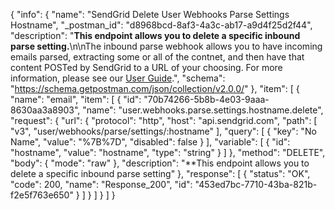 {
  "info": {
    "name": "SendGrid Delete User Webhooks Parse Settings Hostname",
    "_postman_id": "d8968bcd-8af3-4a3c-ab17-a9d4f25d2f44",
    "description": "**This endpoint allows you to delete a specific inbound parse setting.**\n\nThe inbound parse webhook allows you to have incoming emails parsed, extracting some or all of the contnet, and then have that content POSTed by SendGrid to a URL of your choosing. For more information, please see our [User Guide](https://sendgrid.com/docs/API_Reference/Webhooks/parse.html).",
    "schema": "https://schema.getpostman.com/json/collection/v2.0.0/"
  },
  "item": [
    {
      "name": "email",
      "item": [
        {
          "id": "70b74266-5b8b-4e03-9aaa-8630aa3a8903",
          "name": "user.webhooks.parse.settings.hostname.delete",
          "request": {
            "url": {
              "protocol": "http",
              "host": "api.sendgrid.com",
              "path": [
                "v3",
                "user/webhooks/parse/settings/:hostname"
              ],
              "query": [
                {
                  "key": "No Name",
                  "value": "%7B%7D",
                  "disabled": false
                }
              ],
              "variable": [
                {
                  "id": "hostname",
                  "value": "hostname",
                  "type": "string"
                }
              ]
            },
            "method": "DELETE",
            "body": {
              "mode": "raw"
            },
            "description": "**This endpoint allows you to delete a specific inbound parse setting"
          },
          "response": [
            {
              "status": "OK",
              "code": 200,
              "name": "Response_200",
              "id": "453ed7bc-7710-43ba-821b-f2e5f763e650"
            }
          ]
        }
      ]
    }
  ]
}